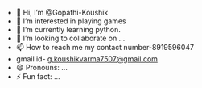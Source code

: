 - 👋 Hi, I’m @Gopathi-Koushik
- 👀 I’m interested in playing games
- 🌱 I’m currently learning python.
- 💞️ I’m looking to collaborate on ...
- 📫 How to reach me my contact number-8919596047
- gmail id- g.koushikvarma7507@gmail.com
- 😄 Pronouns: ...
- ⚡ Fun fact: ...

<!---
Gopathi-Koushik/Gopathi-Koushik is a ✨ special ✨ repository because its `README.md` (this file) appears on your GitHub profile.
You can click the Preview link to take a look at your changes.
--->
